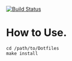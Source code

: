 [![Build Status](https://travis-ci.org/tzskp1/dotfiles.svg?branch=master)](https://travis-ci.org/tzskp1/Dotfiles)

# How to Use.
    cd /path/to/Dotfiles
    make install
